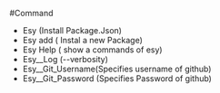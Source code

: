 #Command
- Esy (Install Package.Json)
- Esy add ( Instal a new Package)
- Esy Help ( show a commands of esy)
- Esy__Log (--verbosity)
- Esy__Git_Username(Specifies username of github)
- Esy__Git_Password (Specifies Password of github)